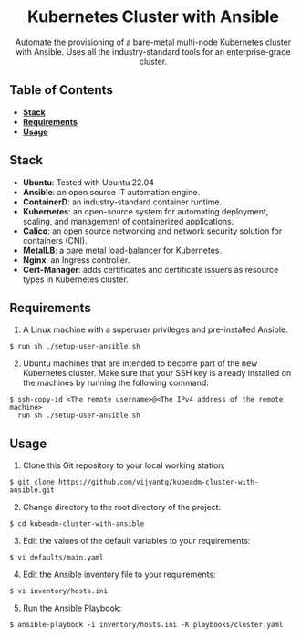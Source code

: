<h1 align="center">
    Kubernetes Cluster with Ansible
</h1>

<p align="center">
    Automate the provisioning of a bare-metal multi-node Kubernetes cluster with Ansible.
    Uses all the industry-standard tools for an enterprise-grade cluster.
</p>

## Table of Contents

- **[Stack](#stack)**
- **[Requirements](#requirements)**
- **[Usage](#usage)**

## Stack
- **Ubuntu**: Tested with Ubuntu 22.04
- **Ansible**: an open source IT automation engine.
- **ContainerD**: an industry-standard container runtime.
- **Kubernetes**: an open-source system for automating deployment, scaling, and management of containerized applications.
- **Calico**: an open source networking and network security solution for containers (CNI).
- **MetalLB**: a bare metal load-balancer for Kubernetes.
- **Nginx**: an Ingress controller.
- **Cert-Manager**: adds certificates and certificate issuers as resource types in Kubernetes cluster.

## Requirements

1. A Linux machine with a superuser privileges and pre-installed Ansible.
```
$ run sh ./setup-user-ansible.sh 
```
2. Ubuntu machines that are intended to become part of the new Kubernetes cluster.
   Make sure that your SSH key is already installed on the machines by running the following command:
```
$ ssh-copy-id <The remote username>@<The IPv4 address of the remote machine>
  run sh ./setup-user-ansible.sh
```

## Usage

1. Clone this Git repository to your local working station:
```
$ git clone https://github.com/vijyantg/kubeadm-cluster-with-ansible.git
```

2. Change directory to the root directory of the project:
```
$ cd kubeadm-cluster-with-ansible
```

3. Edit the values of the default variables to your requirements:
```
$ vi defaults/main.yaml
```

4. Edit the Ansible inventory file to your requirements:
```
$ vi inventory/hosts.ini
```

5. Run the Ansible Playbook:
```
$ ansible-playbook -i inventory/hosts.ini -K playbooks/cluster.yaml
```
